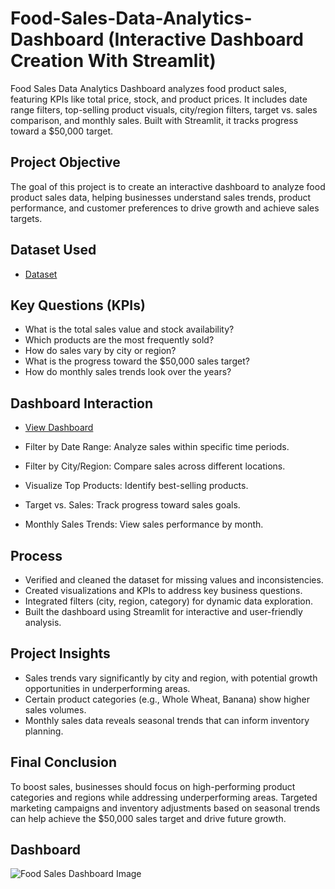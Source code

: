 # Food-Sales-Data-Analytics-Dashboard (Interactive Dashboard Creation With Streamlit)
Food Sales Data Analytics Dashboard analyzes food product sales, featuring KPIs like total price, stock, and product prices. It includes date range filters, top-selling product visuals, city/region filters, target vs. sales comparison, and monthly sales. Built with Streamlit, it tracks progress toward a $50,000 target.

## Project Objective
The goal of this project is to create an interactive dashboard to analyze food product sales data, helping businesses understand sales trends, product performance, and customer preferences to drive growth and achieve sales targets.

## Dataset Used
- <a href="https://github.com/Khairunsa/Food-Sales-Dashboard/blob/main/foodsales.xlsx">Dataset</a>

## Key Questions (KPIs)
- What is the total sales value and stock availability?
- Which products are the most frequently sold?
- How do sales vary by city or region?
- What is the progress toward the $50,000 sales target?
- How do monthly sales trends look over the years?

## Dashboard Interaction
- <a href="https://github.com/Khairunsa/Food-Sales-Dashboard/blob/main/Food%20Sales%20Dashboard%20Image.PNG">View Dashboard</a>

- Filter by Date Range: Analyze sales within specific time periods.
- Filter by City/Region: Compare sales across different locations.
- Visualize Top Products: Identify best-selling products.
- Target vs. Sales: Track progress toward sales goals.
- Monthly Sales Trends: View sales performance by month.

## Process
- Verified and cleaned the dataset for missing values and inconsistencies.
- Created visualizations and KPIs to address key business questions.
- Integrated filters (city, region, category) for dynamic data exploration.
- Built the dashboard using Streamlit for interactive and user-friendly analysis.

## Project Insights
- Sales trends vary significantly by city and region, with potential growth opportunities in underperforming areas.
- Certain product categories (e.g., Whole Wheat, Banana) show higher sales volumes.
- Monthly sales data reveals seasonal trends that can inform inventory planning.

## Final Conclusion
To boost sales, businesses should focus on high-performing product categories and regions while addressing underperforming areas. Targeted marketing campaigns and inventory adjustments based on seasonal trends can help achieve the $50,000 sales target and drive future growth.

## Dashboard
![Food Sales Dashboard Image](https://github.com/user-attachments/assets/9f06e293-6acf-478f-b368-6a1fb7cc9884)
